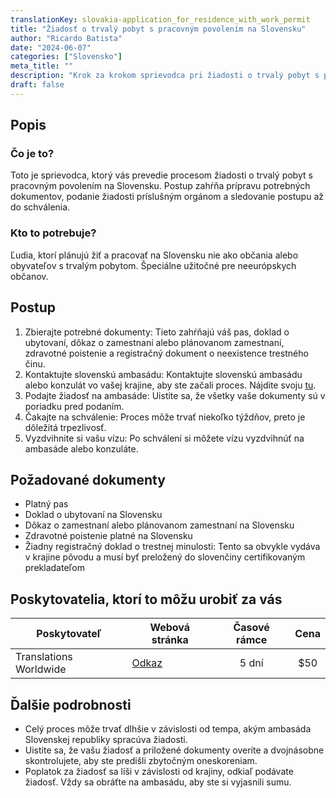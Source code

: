 ```yaml
---
translationKey: slovakia-application_for_residence_with_work_permit
title: "Žiadosť o trvalý pobyt s pracovným povolením na Slovensku"
author: "Ricardo Batista"
date: "2024-06-07"
categories: ["Slovensko"]
meta_title: ""
description: "Krok za krokom sprievodca pri žiadosti o trvalý pobyt s pracovným povolením na Slovensku"
draft: false
---
```


## Popis
### Čo je to?
Toto je sprievodca, ktorý vás prevedie procesom žiadosti o trvalý pobyt s pracovným povolením na Slovensku. Postup zahŕňa prípravu potrebných dokumentov, podanie žiadosti príslušným orgánom a sledovanie postupu až do schválenia.
### Kto to potrebuje?
Ľudia, ktorí plánujú žiť a pracovať na Slovensku nie ako občania alebo obyvateľov s trvalým pobytom. Špeciálne užitočné pre neeurópskych občanov.

## Postup
1. Zbierajte potrebné dokumenty: Tieto zahŕňajú váš pas, doklad o ubytovaní, dôkaz o zamestnaní alebo plánovanom zamestnaní, zdravotné poistenie a registračný dokument o neexistence trestného činu.
2. Kontaktujte slovenskú ambasádu: Kontaktujte slovenskú ambasádu alebo konzulát vo vašej krajine, aby ste začali proces. Nájdite svoju [tu](http://www.mzv.sk/web/en).
3. Podajte žiadosť na ambasáde: Uistite sa, že všetky vaše dokumenty sú v poriadku pred podaním.
4. Čakajte na schválenie: Proces môže trvať niekoľko týždňov, preto je dôležitá trpezlivosť.
5. Vyzdvihnite si vašu vízu: Po schválení si môžete vízu vyzdvihnúť na ambasáde alebo konzuláte.

## Požadované dokumenty
- Platný pas
- Doklad o ubytovaní na Slovensku
- Dôkaz o zamestnaní alebo plánovanom zamestnaní na Slovensku
- Zdravotné poistenie platné na Slovensku
- Žiadny registračný doklad o trestnej minulosti: Tento sa obvykle vydáva v krajine pôvodu a musí byť preložený do slovenčiny certifikovaným prekladateľom

## Poskytovatelia, ktorí to môžu urobiť za vás

| Poskytovateľ   |     Webová stránka     |     Časové rámce    |       Cena      |
| --------------- | --------------- |  :-------------: | :-------------: |
| Translations Worldwide      |  [Odkaz](https://translationsworldwide.com)       |      5 dní      |        $50       |

## Ďalšie podrobnosti
- Celý proces môže trvať dlhšie v závislosti od tempa, akým ambasáda Slovenskej republiky spracúva žiadosti.
- Uistite sa, že vašu žiadosť a priložené dokumenty overíte a dvojnásobne skontrolujete, aby ste predišli zbytočným oneskoreniam.
- Poplatok za žiadosť sa líši v závislosti od krajiny, odkiaľ podávate žiadosť. Vždy sa obráťte na ambasádu, aby ste si vyjasnili sumu.